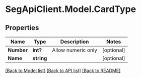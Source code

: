 # SegApiClient.Model.CardType
## Properties

Name | Type | Description | Notes
------------ | ------------- | ------------- | -------------
**Number** | **int?** | Allow numeric only | [optional] 
**Name** | **string** |  | [optional] 

[[Back to Model list]](../README.md#documentation-for-models) [[Back to API list]](../README.md#documentation-for-api-endpoints) [[Back to README]](../README.md)

